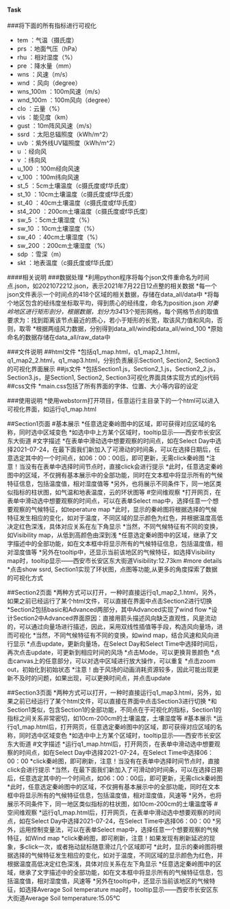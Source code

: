#### Task
###将下面的所有指标进行可视化
* tem ：气温（摄氏度）
* prs ：地面气压（hPa）
* rhu ：相对湿度（%）
* pre ：降水量（mm）
* wns ：风速（m/s）
* wnd ：风向（degree）
* wns_100m ：100m风速（m/s）
* wnd_100m ：100m风向（degree）
* clo ：云量（%）
* vis ：能见度（km）
* gust ：10m阵风风速（m/s）
* ssrd ：太阳总辐照度（kWh/m^2）
* uvb ：紫外线UV辐照度（kWh/m^2）
* u ：经向风
* v ：纬向风
* u_100 ：100m经向风速
* v_100 ：100m纬向风速
* st_5 ：5cm土壤温度（c摄氏度或f华氏度）
* st_10 ：10cm土壤温度（c摄氏度或f华氏度）
* st_40 ：40cm土壤温度（c摄氏度或f华氏度）
* st4_200 ：200cm土壤温度（c摄氏度或f华氏度）
* sw_5 ：5cm土壤湿度（%）
* sw_10 ：10cm土壤湿度（%）
* sw_40 ：40cm土壤湿度（%）
* sw_200 ：200cm土壤湿度（%）
* sdp ：雪深（m）
* skt ：地表温度（c摄氏度或f华氏度）


####相关说明
###数据处理
*利用python程序将每个json文件重命名为时间点.json，如2021072212.json，表示2021年7月22日12点整的相关数据
*每一个json文件表示一个时间点的418个区域的相关数据，存储在data_all/data中
*将每个地区包含的经纬度坐标取平均，得到质心的经纬度，命名为position.json
*对秦岭地区进行矩形剖分，根据数据，划分为34*13个矩形网格，每个网格节点的取值要求为：找到距离该节点最近的质心，若小于矩形的长宽，取该风力值和风向，否则，取零
*根据两组风力数据，分别得到data_all/wind和data_all/wind_100
*原始命名的数据存储在data_all/raw_data中

###文件说明
##html文件
*包括q1_map.html，q1_map2_1.html，q1_map2_2.html，q1_map3.html，分别负责展示Section1, Section2, Section3的可视化界面展示
##js文件
*包括Section1.js，Section2_1.js，Section2_2.js，Section3.js，是Section1, Section2, Section3可视化界面具体实现方式的js代码
##css文件 
*main.css包括了所有界面的字体、位置、大小等内容的设定

###使用说明
*使用webstorm打开项目，任意运行主目录下的一个html可以进入可视化界面，如运行q1_map.html

##Section1页面
#基本展示
*任意选定秦岭图中的区域，即可获得对应区域的名称，同时选中区域变色
*如选中中上方某个区域时，tooltip显示——西安市长安区东大街道
#文字描述
*在表单中滑动选中想要观察的时间点，如在Select Day中选择2021-07-24，在最下面我们新加入了可滑动的时间条，可以在选择日期后，任意选定其中的一个时间点，如06：00：00后，即可更新，无需click秦岭图
*注意！当没有在表单中选择时间节点时，直接click会进行提示
*此时，任意选定秦岭图中的区域，不仅拥有基本展示中的全部功能，同时在文本框中将显示所有的气候特征信息，包括温度值，相对湿度值等
*另外，也将展示不同条件下，同一地区类似指标的柱状图，如气温和地表温度，云的环状图等
#空间维观察
*打开网页，在表单中滑动选中想要观察的时间点，可以在表单Select map中，选择任意一个想要观察的气候特征，如teperature map
*此时，显示的秦岭图将根据选择的气候特征发生相应的变化，如对于温度，不同区域的显示颜色为红色，并根据温度高低决定红色深浅，具体对应关系在左下角显示
*当然，不同气候特征有不同的变换，如Visibility map，从低到高颜色由深到浅
*任意选定秦岭图中的区域，继承了文字描述中的全部功能，如在文本框中将显示所有的气候特征信息，包括温度值，相对湿度值等
*另外在tooltip中，还显示当前该地区的气候特征，如选择Visibility map时，tooltip显示——西安市长安区东大街道Visibility:12.73km
#more details
*点击show ssrd, Section1实现了环状图，点图等功能,从更多的角度探索了数据的可视化方式



##Section2页面
*两种方式可以打开，一种时直接运行q1_map2_1.html，另外，如果之前已经运行了某个html文件，可以直接在界面中点击Section2进行切换
*Section2包括basic和Advanced两部分，其中Advanced实现了wind flow
*设计Section2中Advanced界面原因：直接用箭头描述风向缺乏直观性，风是流动的，可以通过向量场进行描述，因此，采用双线性插值等手段，构造风向量场，进而可视化
*当然，不同气候特征有不同的变换，如wind map，结合风速和风向进行显示
*点击update，更新向量场，在Select Day和Select Time中选择时间后，再次点击update，可更新到相应时间的风场
*点击Mode，可以更换背景颜色
*点击canvas上的任意部分，可以对选中区域进行放大操作，可以重复
*点击zoom out，初始化到初始状态
*注意！由于风场的动画消耗资源较多，因此可能出现更新不及时的问题，如果出现，可以更换时间点，并点击update


##Section3页面
*两种方式可以打开，一种时直接运行q1_map3.html，另外，如果之前已经运行了某个html文件，可以直接在界面中点击Section3进行切换
*和Section1类似，包含Section1的全部功能，不同点在于可视化的指标，Section1的指标之间关系非常密切，如10cm-200cm的土壤温度，土壤湿度等
#基本展示
*运行q1_map.html后，打开网页，任意选定秦岭图中的区域，即可获得对应区域的名称，同时选中区域变色
*如选中中上方某个区域时，tooltip显示——西安市长安区东大街道
#文字描述
*运行q1_map.html后，打开网页，在表单中滑动选中想要观察的时间点，如在Select Day中选择2021-07-24，在Select Time中选择06：00：00
*click秦岭图，即可刷新，注意！当没有在表单中选择时间节点时，直接click会进行提示
*当然，在最下面我们新加入了可滑动的时间条，可以在选择日期后，任意选定其中的一个时间点，如06：00：00后，即可更新，无需click秦岭图
*此时，任意选定秦岭图中的区域，不仅拥有基本展示中的全部功能，同时在文本框中将显示所有的气候特征信息，包括温度值，相对湿度值，风速等
*另外，也将展示不同条件下，同一地区类似指标的柱状图，如10cm-200cm的土壤温度等
#空间维观察
*运行q1_map.html后，打开网页，在表单中滑动选中想要观察的时间点，如在Select Day中选择2021-07-24，在Select Time中选择06：00：00
*另外，运用控制变量法，可以在表单Select map中，选择任意一个想要观察的气候特征，如Wind map
*click秦岭图，即可刷新，注意！如果发现有刷新延迟的现象，多click一次，或者拖动鼠标随意滑过几个区域即可
*此时，显示的秦岭图将根据选择的气候特征发生相应的变化，如对于温度，不同区域的显示颜色为红色，并根据温度高低决定红色深浅，具体对应关系在左下角显示
*任意选定秦岭图中的区域，继承了文字描述中的全部功能，如在文本框中将显示所有的气候特征信息，包括温度值，相对湿度值，风速等
*另外在tooltip中，还显示当前该地区的气候特征，如选择Average Soil temperature map时，tooltip显示——西安市长安区东大街道Average Soil temperature:15.05°C

